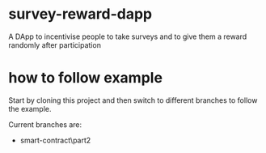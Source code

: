 # survey-reward-dapp
A DApp to incentivise people to take surveys and to give them a reward randomly after participation

# how to follow example
Start by cloning this project and then switch to different branches to follow the example.


Current branches are:

- smart-contract\part2
